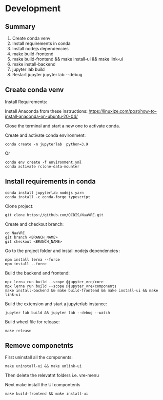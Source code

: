 # Development 


## Summary 

1. Create conda venv
2. Install requirements in conda 
3. Install nodejs dependencies
4. make build-frontend
5. make build-frontend && make install-ui && make link-ui
6. make install-backend 
7. jupyter lab build
8. Restart jupyter jupyter lab --debug  

## Create conda venv

Install Requirements: 

Install Anaconda from these instructions: https://linuxize.com/post/how-to-install-anaconda-on-ubuntu-20-04/

Close the terminal and start a new one to activate conda.

Create and activate conda environment:
```shell
conda create -n jupyterlab  python=3.9 
```
Or
```shell
conda env create -f environment.yml
conda activate rclone-data-mounter
```

## Install requirements in conda 
```shell
conda install jupyterlab nodejs yarn
conda install -c conda-forge typescript 
```

Clone project:
```shell
git clone https://github.com/QCDIS/NaaVRE.git
```

Create and checkout branch:
```shell
cd NaaVRE
git branch <BRANCH_NAME>
git checkout <BRANCH_NAME>
```

Go to the project folder and install nodejs dependencies :
```shell 
npm install lerna --force
npm install --force
```
Build the backend and frontend:
```shell
npx lerna run build --scope @jupyter_vre/core
npx lerna run build --scope @jupyter_vre/components
make install-backend && make build-frontend && make install-ui && make link-ui
```

Build the extension  and start a jupyterlab instance:
```shell
jupyter lab build && jupyter lab --debug --watch
```

Build wheel file for release:
```shell
make release
```

## Remove componetnts

First uninstall all the components:
```
make uninstall-ui && make unlink-ui
```

Then delete the relevatnt folders i.e. vre-menu

Next make install the UI compontents 

```
make build-frontend && make install-ui
```
